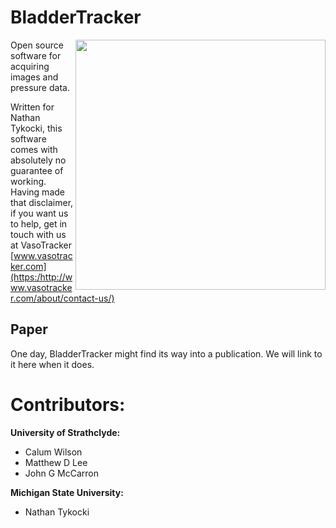 BladderTracker
======
<img src="https://github.com/VasoTracker/BladderTracker/v1-0-2/Bladder_SPLASH.gif " width="400" align="right">

Open source software for acquiring images and pressure data. 

Written for Nathan Tykocki, this software comes with absolutely no guarantee of working. Having made that disclaimer, if you want us to help, get in touch with us at VasoTracker [www.vasotracker.com](https:/http://www.vasotracker.com/about/contact-us/)

## Paper
One day, BladderTracker might find its way into a publication. We will link to it here when it does.

# Contributors:
**University of Strathclyde:**
* Calum Wilson
* Matthew D Lee
* John G McCarron

**Michigan State University:**
* Nathan Tykocki
